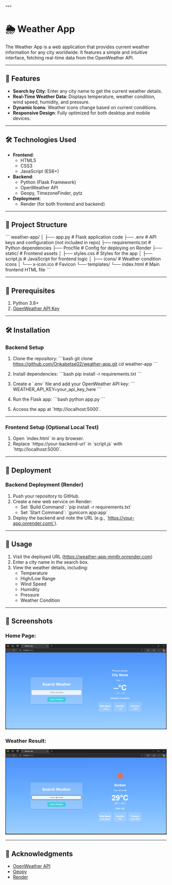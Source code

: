 """
# 🌦 Weather App

The Weather App is a web application that provides current weather information for any city worldwide. It features a simple and intuitive interface, fetching real-time data from the OpenWeather API.

---

## 🚀 Features

- **Search by City**: Enter any city name to get the current weather details.
- **Real-Time Weather Data**: Displays temperature, weather condition, wind speed, humidity, and pressure.
- **Dynamic Icons**: Weather icons change based on current conditions.
- **Responsive Design**: Fully optimized for both desktop and mobile devices.

---

## 🛠️ Technologies Used

- **Frontend**: 
  - HTML5
  - CSS3
  - JavaScript (ES6+)
- **Backend**:
  - Python (Flask Framework)
  - OpenWeather API
  - Geopy, TimezoneFinder, pytz
- **Deployment**:
  - Render (for both frontend and backend)

---

## 🎨 Project Structure


\`\`\`
weather-app/
│
├── app.py                  # Flask application code
├── .env                    # API keys and configuration (not included in repo)
├── requirements.txt        # Python dependencies
├── Procfile                # Config for deploying on Render
├── static/                 # Frontend assets
│   ├── styles.css          # Styles for the app
│   ├── script.js           # JavaScript for frontend logic
│   ├── icons/              # Weather condition icons
│   └── x-icon.ico          # Favicon
└── templates/
    └── index.html          # Main frontend HTML file
\`\`\`

---

## 🧰 Prerequisites

1. Python 3.8+
2. [OpenWeather API Key](https://openweathermap.org/api)

---

## 🛠️ Installation

### Backend Setup

1. Clone the repository:
   \`\`\`bash
   git clone https://github.com/Onkabetse02/weather-app.git
   cd weather-app
   \`\`\`

2. Install dependencies:
   \`\`\`bash
   pip install -r requirements.txt
   \`\`\`

3. Create a \`.env\` file and add your OpenWeather API key:
   \`\`\`
   WEATHER_API_KEY=your_api_key_here
   \`\`\`

4. Run the Flask app:
   \`\`\`bash
   python app.py
   \`\`\`

5. Access the app at \`http://localhost:5000\`.

---

### Frontend Setup (Optional Local Test)

1. Open \`index.html\` in any browser.
2. Replace \`https://your-backend-url\` in \`script.js\` with \`http://localhost:5000\`.

---

## 🚀 Deployment

### Backend Deployment (Render)

1. Push your repository to GitHub.
2. Create a new web service on Render:
   - Set \`Build Command\`: \`pip install -r requirements.txt\`
   - Set \`Start Command\`: \`gunicorn app:app\`
3. Deploy the backend and note the URL (e.g., \`https://your-app.onrender.com\`).

---

## 🌟 Usage

1. Visit the deployed URL (https://weather-app-mm6r.onrender.com)
2. Enter a city name in the search box.
3. View the weather details, including:
   - Temperature
   - High/Low Range
   - Wind Speed
   - Humidity
   - Pressure
   - Weather Condition

---

## 📸 Screenshots

### Home Page:
![Home Page](./static/images/home_page.png)

### Weather Result:
![Weather Result](./static/images/weather_results.png)

---

## 🙌 Acknowledgments

- [OpenWeather API](https://openweathermap.org/api)
- [Geopy](https://geopy.readthedocs.io/)
- [Render](https://render.com/)